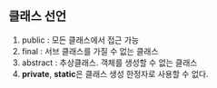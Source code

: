 ##  클래스 선언
1. public : 모든 클래스에서 접근 가능  
2. final : 서브 클래스를 가질 수 없는 클래스  
3. abstract : 추상클래스. 객체를 생성할 수 없는 클래스  
4. **private**, **static**은 클래스 생성 한정자로 사용할 수 없다.
